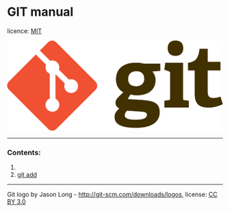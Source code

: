 # GIT manual

licence: [MIT](./license.md)

![git logo](./assets/1920px-Git-logo.svg.png)

-------
### Contents:
1.
2. [git add](./add.md)



------

Git logo by Jason Long - http://git-scm.com/downloads/logos, license: [CC BY 3.0](https://creativecommons.org/licenses/by/3.0/)